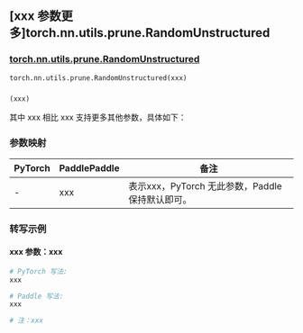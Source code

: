 ## [xxx 参数更多]torch.nn.utils.prune.RandomUnstructured

### [torch.nn.utils.prune.RandomUnstructured](https://pytorch.org/docs/stable/generated/torch.nn.utils.prune.RandomUnstructured.html#torch.nn.utils.prune.RandomUnstructured)

```python
torch.nn.utils.prune.RandomUnstructured(xxx)
```

### []()

```python
(xxx)
```

其中 xxx 相比 xxx 支持更多其他参数，具体如下：

### 参数映射

| PyTorch | PaddlePaddle | 备注 |
| ------- | ------------ | ---- |
|    -    |    xxx    | 表示xxx，PyTorch 无此参数，Paddle 保持默认即可。 |

### 转写示例

#### xxx 参数：xxx
``` python
# PyTorch 写法:
xxx

# Paddle 写法:
xxx

# 注：xxx
```
